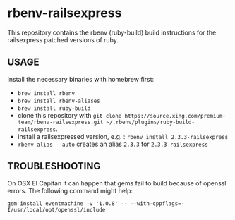 # rbenv-railsexpress

This repository contains the rbenv (ruby-build) build instructions for the
railsexpress patched versions of ruby.

## USAGE

Install the necessary binaries with homebrew first:

- `brew install rbenv`
- `brew install rbenv-aliases`
- `brew install ruby-build`
- clone this repository with `git clone https://source.xing.com/premium-team/rbenv-railsexpress.git ~/.rbenv/plugins/ruby-build-railsexpress`.
- install a railsexpressed version, e.g. : `rbenv install 2.3.3-railsexpress`
- `rbenv alias --auto` creates an alias `2.3.3` for `2.3.3-railsexpress`

## TROUBLESHOOTING

On OSX El Capitan it can happen that gems fail to build because of openssl errors.
The following command might help:
```
gem install eventmachine -v '1.0.8' -- --with-cppflags=-I/usr/local/opt/openssl/include
```
